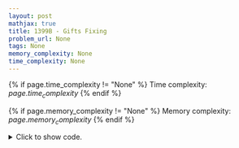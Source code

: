 ```yaml
---
layout: post
mathjax: true
title: 1399B - Gifts Fixing
problem_url: None
tags: None
memory_complexity: None
time_complexity: None
---
```




{% if page.time_complexity != "None" %}
Time complexity: ${{ page.time_complexity }}$
{% endif %}

{% if page.memory_complexity != "None" %}
Memory complexity: ${{ page.memory_complexity }}$
{% endif %}

<details>
<summary>
<p style="display:inline">Click to show code.</p>
</summary>
```cpp
{% raw %}
using namespace std;
using ll = long long;
using vi = vector<int>;
ll solve(int n, const vi &a, const vi &b)
{
    ll ans = 0;
    int a0 = *min_element(a.begin(), a.end());
    int b0 = *min_element(b.begin(), b.end());
    for (int i = 0; i < n; ++i)
    {
        ans += max(a[i] - a0, b[i] - b0);
    }
    return ans;
}
int main(void)
{
    int t, n;
    vi a, b;
    cin >> t;
    while (t--)
    {
        cin >> n;
        a.resize(n), b.resize(n);
        for (auto &ai : a)
            cin >> ai;
        for (auto &bi : b)
            cin >> bi;
        cout << solve(n, a, b) << endl;
    }
    return 0;
}

{% endraw %}
```
</details>


